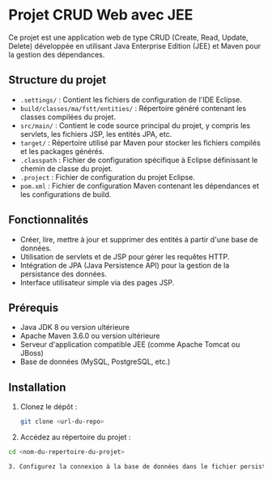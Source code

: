# Projet CRUD Web avec JEE

Ce projet est une application web de type CRUD (Create, Read, Update, Delete) développée en utilisant Java Enterprise Edition (JEE) et Maven pour la gestion des dépendances.

## Structure du projet

- `.settings/` : Contient les fichiers de configuration de l'IDE Eclipse.
- `build/classes/ma/fstt/entities/` : Répertoire généré contenant les classes compilées du projet.
- `src/main/` : Contient le code source principal du projet, y compris les servlets, les fichiers JSP, les entités JPA, etc.
- `target/` : Répertoire utilisé par Maven pour stocker les fichiers compilés et les packages générés.
- `.classpath` : Fichier de configuration spécifique à Eclipse définissant le chemin de classe du projet.
- `.project` : Fichier de configuration du projet Eclipse.
- `pom.xml` : Fichier de configuration Maven contenant les dépendances et les configurations de build.

## Fonctionnalités

- Créer, lire, mettre à jour et supprimer des entités à partir d'une base de données.
- Utilisation de servlets et de JSP pour gérer les requêtes HTTP.
- Intégration de JPA (Java Persistence API) pour la gestion de la persistance des données.
- Interface utilisateur simple via des pages JSP.

## Prérequis

- Java JDK 8 ou version ultérieure
- Apache Maven 3.6.0 ou version ultérieure
- Serveur d'application compatible JEE (comme Apache Tomcat ou JBoss)
- Base de données (MySQL, PostgreSQL, etc.)

## Installation

1. Clonez le dépôt :

   ```bash
   git clone <url-du-repo>
   
2. Accédez au répertoire du projet :

  ```bash
  cd <nom-du-repertoire-du-projet>

3. Configurez la connexion à la base de données dans le fichier persistence.xml, situé dans src/main/resources/META-INF/, pour y inclure vos informations de base de données (URL, utilisateur, mot de passe).

